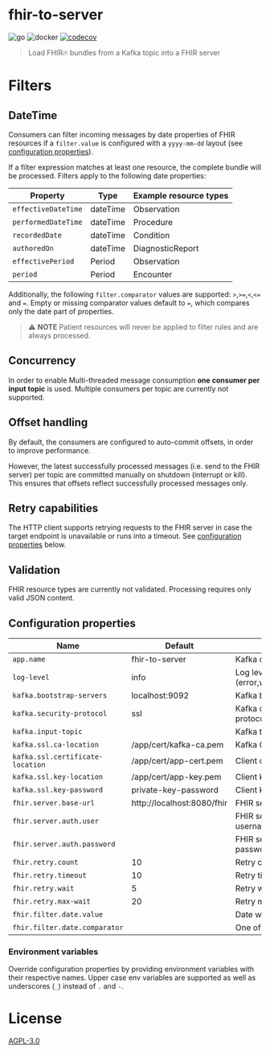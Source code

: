 # fhir-to-server
![go](https://github.com/diz-unimr/fhir-to-server/actions/workflows/build.yml/badge.svg) ![docker](https://github.com/diz-unimr/fhir-to-server/actions/workflows/release.yml/badge.svg) [![codecov](https://codecov.io/github/diz-unimr/fhir-to-server/branch/main/graph/badge.svg?token=4ciJIXKAK5)](https://codecov.io/github/diz-unimr/fhir-to-server)
> Load FHIR🔥 bundles from a Kafka topic into a FHIR server

# Filters

## DateTime

Consumers can filter incoming messages by date properties of FHIR resources if a `filter.value` 
is configured with a `yyyy-mm-dd` layout (see [configuration properties](#configuration-properties)).

If a filter expression matches at least one resource, the complete bundle will be processed.
Filters apply to the following date properties:

| Property            | Type     | Example resource types |
|---------------------|----------|------------------------|
| `effectiveDateTime` | dateTime | Observation            |
| `performedDateTime` | dateTime | Procedure              |
| `recordedDate`      | dateTime | Condition              |
| `authoredOn`        | dateTime | DiagnosticReport       |
| `effectivePeriod`   | Period   | Observation            |
| `period`            | Period   | Encounter              |

Additionally, the following `filter.comparator` values are supported: `>`,`>=`,`<`,`<=` and `=`.
Empty or missing comparator values default to `=`, which compares only the date part of properties.

> ⚠️ **NOTE** Patient resources will never be applied to filter rules and are always processed.

## Concurrency

In order to enable Multi-threaded message consumption **one consumer per input topic** is used. 
Multiple consumers per topic are currently not supported.

## Offset handling

By default, the consumers are configured to auto-commit offsets, in order to improve performance.

However, the latest successfully processed messages (i.e. send to the FHIR server) per topic are 
committed manually on shutdown (interrupt or kill).
This ensures that offsets reflect successfully processed messages only. 

## Retry capabilities

The HTTP client supports retrying requests to the FHIR server in case the target endpoint is unavailable
or runs into a timeout. See [configuration properties](#configuration-properties) below.

## Validation

FHIR resource types are currently not validated. Processing requires only valid JSON content.

## Configuration properties

| Name                             | Default                    | Description                             |
|----------------------------------|----------------------------|-----------------------------------------|
| `app.name`                       | fhir-to-server             | Kafka consumer group id                 |
| `log-level`                      | info                       | Log level (error,warn,info,debug,trace) |
| `kafka.bootstrap-servers`        | localhost:9092             | Kafka brokers                           |
| `kafka.security-protocol`        | ssl                        | Kafka communication protocol            |
| `kafka.input-topic`              |                            | Kafka topic to consume                  |
| `kafka.ssl.ca-location`          | /app/cert/kafka-ca.pem     | Kafka CA certificate location           |
| `kafka.ssl.certificate-location` | /app/cert/app-cert.pem     | Client certificate location             |
| `kafka.ssl.key-location`         | /app/cert/app-key.pem      | Client  key location                    |
| `kafka.ssl.key-password`         | private-key-password       | Client key password                     |
| `fhir.server.base-url`           | http://localhost:8080/fhir | FHIR server base URL                    |
| `fhir.server.auth.user`          |                            | FHIR server BasicAuth username          |
| `fhir.server.auth.password`      |                            | FHIR server BasicAuth password          |
| `fhir.retry.count`               | 10                         | Retry count                             |
| `fhir.retry.timeout`             | 10                         | Retry timeout                           |
| `fhir.retry.wait`                | 5                          | Retry wait between retries              |
| `fhir.retry.max-wait`            | 20                         | Retry maximum wait                      |
| `fhir.filter.date.value`         |                            | Date with format `yyyy-mm-dd`           |
| `fhir.filter.date.comparator`    |                            | One of: `>`,`>=`,`<`,`<=`,`=`           |

### Environment variables

Override configuration properties by providing environment variables with their respective names.
Upper case env variables are supported as well as underscores (`_`) instead of `.` and `-`.

# License

[AGPL-3.0](https://www.gnu.org/licenses/agpl-3.0.en.html)
